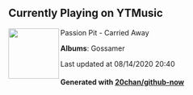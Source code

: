 ## Currently Playing on YTMusic

[<img align="left" width="100" src="https://lh3.googleusercontent.com/w1RdeWZ2cu6vz5iQ9KNzvqHWQmpp_1g1QpsniknFKbFKnMa_wmZ16gnLusVVsTPuuo3lMX2-ZeFbgBES">](https://music.youtube.com/channel/UCu2RsGHaGIWwQbBgYaxcdvg)

Passion Pit - Carried Away

**Albums**: Gossamer

Last updated at 08/14/2020 20:40

#### Generated with [20chan/github-now](https://github.com/20chan/github-now)


<!--
**20chan/20chan** is a ✨ _special_ ✨ repository because its `README.md` (this file) appears on your GitHub profile.

Here are some ideas to get you started:

- 🔭 I’m currently working on ...
- 🌱 I’m currently learning ...
- 👯 I’m looking to collaborate on ...
- 🤔 I’m looking for help with ...
- 💬 Ask me about ...
- 📫 How to reach me: ...
- 😄 Pronouns: ...
- ⚡ Fun fact: ...
-->
